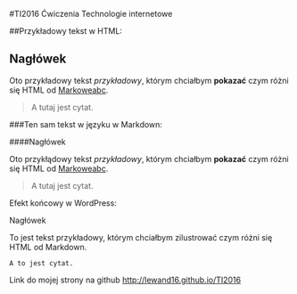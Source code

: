 #TI2016
Ćwiczenia Technologie internetowe

##Przykładowy tekst w HTML:

<h2>Nagłówek</h2>

Oto przykładowy tekst <em>przykładowy</em>, którym chciałbym <strong>pokazać</strong> czym różni się HTML od <a href="http://www.makoweabc.pl/2011/05/markdown/">Markoweabc</a>.

<blockquote>A tutaj jest cytat.</blockquote>

###Ten sam tekst w języku w Markdown:

####Nagłówek

Oto przykłądowy tekst *przykładowy*, którym chciałbym **pokazać** czym różni się HTML od [Markoweabc](http://www.makoweabc.pl/2011/05/markdown/).

> A tutaj jest cytat.

Efekt końcowy  w WordPress:

Nagłówek

To jest tekst przykładowy, którym chciałbym zilustrować czym różni się HTML od Markdown.

    A to jest cytat.



Link do mojej strony na github http://lewand16.github.io/TI2016

